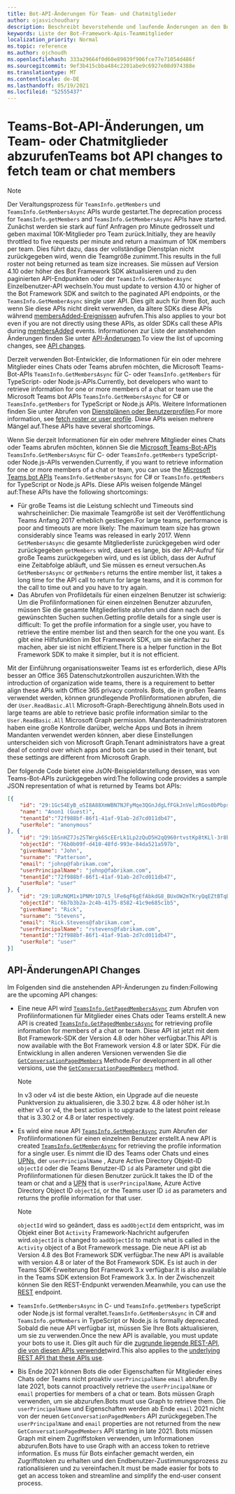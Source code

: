 ```yaml
---
title: Bot-API-Änderungen für Team- und Chatmitglieder
author: ojasvichoudhary
description: Beschreibt bevorstehende und laufende Änderungen an den Bot-APIs, die zum Abrufen von Mitgliedern von Teams und Chats verwendet werden
keywords: Liste der Bot-Framework-Apis-Teammitglieder
localization_priority: Normal
ms.topic: reference
ms.author: ojchoudh
ms.openlocfilehash: 333a29664f0d60e89039f906fce77e71054d486f
ms.sourcegitcommit: 9ef3b415cbba484c2201abe9c6927e08d974388e
ms.translationtype: MT
ms.contentlocale: de-DE
ms.lasthandoff: 05/19/2021
ms.locfileid: "52555437"
---
```

# <a name="teams-bot-api-changes-to-fetch-team-or-chat-members"></a><span data-ttu-id="bf45b-104">Teams-Bot-API-Änderungen, um Team- oder Chatmitglieder abzurufen</span><span class="sxs-lookup"><span data-stu-id="bf45b-104">Teams bot API changes to fetch team or chat members</span></span>

>[!NOTE]
> <span data-ttu-id="bf45b-105">Der Veraltungsprozess für `TeamsInfo.getMembers` und `TeamsInfo.GetMembersAsync` APIs wurde gestartet.</span><span class="sxs-lookup"><span data-stu-id="bf45b-105">The deprecation process for `TeamsInfo.getMembers` and `TeamsInfo.GetMembersAsync` APIs have started.</span></span> <span data-ttu-id="bf45b-106">Zunächst werden sie stark auf fünf Anfragen pro Minute gedrosselt und geben maximal 10K-Mitglieder pro Team zurück.</span><span class="sxs-lookup"><span data-stu-id="bf45b-106">Initially, they are heavily throttled to five requests per minute and return a maximum of 10K members per team.</span></span> <span data-ttu-id="bf45b-107">Dies führt dazu, dass der vollständige Dienstplan nicht zurückgegeben wird, wenn die Teamgröße zunimmt.</span><span class="sxs-lookup"><span data-stu-id="bf45b-107">This results in the full roster not being returned as team size increases.</span></span>
> <span data-ttu-id="bf45b-108">Sie müssen auf Version 4.10 oder höher des Bot Framework SDK aktualisieren und zu den paginierten API-Endpunkten oder der `TeamsInfo.GetMemberAsync` Einzelbenutzer-API wechseln.</span><span class="sxs-lookup"><span data-stu-id="bf45b-108">You must update to version 4.10 or higher of the Bot Framework SDK and switch to the paginated API endpoints, or the `TeamsInfo.GetMemberAsync` single user API.</span></span> <span data-ttu-id="bf45b-109">Dies gilt auch für Ihren Bot, auch wenn Sie diese APIs nicht direkt verwenden, da ältere SDKs diese APIs während [membersAdded-Ereignissen](../bots/how-to/conversations/subscribe-to-conversation-events.md#team-members-added) aufrufen.</span><span class="sxs-lookup"><span data-stu-id="bf45b-109">This also applies to your bot even if you are not directly using these APIs, as older SDKs call these APIs during [membersAdded](../bots/how-to/conversations/subscribe-to-conversation-events.md#team-members-added) events.</span></span> <span data-ttu-id="bf45b-110">Informationen zur Liste der anstehenden Änderungen finden Sie unter [API-Änderungen](team-chat-member-api-changes.md#api-changes).</span><span class="sxs-lookup"><span data-stu-id="bf45b-110">To view the list of upcoming changes, see [API changes](team-chat-member-api-changes.md#api-changes).</span></span> 

<span data-ttu-id="bf45b-111">Derzeit verwenden Bot-Entwickler, die Informationen für ein oder mehrere Mitglieder eines Chats oder Teams abrufen möchten, die Microsoft Teams-Bot-APIs `TeamsInfo.GetMembersAsync` für C- oder `TeamsInfo.getMembers` für TypeScript- oder Node.js-APIs.</span><span class="sxs-lookup"><span data-stu-id="bf45b-111">Currently, bot developers who want to retrieve information for one or more members of a chat or team use the Microsoft Teams bot APIs `TeamsInfo.GetMembersAsync` for C# or `TeamsInfo.getMembers` for TypeScript or Node.js APIs.</span></span> <span data-ttu-id="bf45b-112">Weitere Informationen finden Sie unter Abrufen von [Dienstplänen oder Benutzerprofilen](../bots/how-to/get-teams-context.md#fetch-the-roster-or-user-profile).</span><span class="sxs-lookup"><span data-stu-id="bf45b-112">For more information, see [fetch roster or user profile](../bots/how-to/get-teams-context.md#fetch-the-roster-or-user-profile).</span></span> <span data-ttu-id="bf45b-113">Diese APIs weisen mehrere Mängel auf.</span><span class="sxs-lookup"><span data-stu-id="bf45b-113">These APIs have several shortcomings.</span></span>

<span data-ttu-id="bf45b-114">Wenn Sie derzeit Informationen für ein oder mehrere Mitglieder eines Chats oder Teams abrufen möchten, können Sie die [Microsoft Teams-Bot-APIs](/microsoftteams/platform/bots/how-to/get-teams-context?tabs=dotnet#fetch-the-roster-or-user-profile) `TeamsInfo.GetMembersAsync` für C- oder `TeamsInfo.getMembers` typeScript- oder Node.js-APIs verwenden.</span><span class="sxs-lookup"><span data-stu-id="bf45b-114">Currently, if you want to retrieve information for one or more members of a chat or team, you can use the [Microsoft Teams bot APIs](/microsoftteams/platform/bots/how-to/get-teams-context?tabs=dotnet#fetch-the-roster-or-user-profile) `TeamsInfo.GetMembersAsync` for C# or `TeamsInfo.getMembers` for TypeScript or Node.js APIs.</span></span> <span data-ttu-id="bf45b-115">Diese APIs weisen folgende Mängel auf:</span><span class="sxs-lookup"><span data-stu-id="bf45b-115">These APIs have the following shortcomings:</span></span>

* <span data-ttu-id="bf45b-116">Für große Teams ist die Leistung schlecht und Timeouts sind wahrscheinlicher: Die maximale Teamgröße ist seit der Veröffentlichung Teams Anfang 2017 erheblich gestiegen.</span><span class="sxs-lookup"><span data-stu-id="bf45b-116">For large teams, performance is poor and timeouts are more likely: The maximum team size has grown considerably since Teams was released in early 2017.</span></span> <span data-ttu-id="bf45b-117">Wenn `GetMembersAsync` die gesamte Mitgliederliste zurückgegeben wird oder zurückgegeben `getMembers` wird, dauert es lange, bis der API-Aufruf für große Teams zurückgegeben wird, und es ist üblich, dass der Aufruf eine Zeitabfolge abläuft, und Sie müssen es erneut versuchen.</span><span class="sxs-lookup"><span data-stu-id="bf45b-117">As `GetMembersAsync` or `getMembers` returns the entire member list, it takes a long time for the API call to return for large teams, and it is common for the call to time out and you have to try again.</span></span>
* <span data-ttu-id="bf45b-118">Das Abrufen von Profildetails für einen einzelnen Benutzer ist schwierig: Um die Profilinformationen für einen einzelnen Benutzer abzurufen, müssen Sie die gesamte Mitgliederliste abrufen und dann nach der gewünschten Suchen suchen.</span><span class="sxs-lookup"><span data-stu-id="bf45b-118">Getting profile details for a single user is difficult: To get the profile information for a single user, you have to retrieve the entire member list and then search for the one you want.</span></span> <span data-ttu-id="bf45b-119">Es gibt eine Hilfsfunktion im Bot Framework SDK, um sie einfacher zu machen, aber sie ist nicht effizient.</span><span class="sxs-lookup"><span data-stu-id="bf45b-119">There is a helper function in the Bot Framework SDK to make it simpler, but it is not efficient.</span></span>

<span data-ttu-id="bf45b-120">Mit der Einführung organisationsweiter Teams ist es erforderlich, diese APIs besser an Office 365 Datenschutzkontrollen auszurichten.</span><span class="sxs-lookup"><span data-stu-id="bf45b-120">With the introduction of organization wide teams, there is a requirement to better align these APIs with Office 365 privacy controls.</span></span> <span data-ttu-id="bf45b-121">Bots, die in großen Teams verwendet werden, können grundlegende Profilinformationen abrufen, die der `User.ReadBasic.All` Microsoft-Graph-Berechtigung ähneln.</span><span class="sxs-lookup"><span data-stu-id="bf45b-121">Bots used in large teams are able to retrieve basic profile information similar to the `User.ReadBasic.All` Microsoft Graph permission.</span></span> <span data-ttu-id="bf45b-122">Mandantenadministratoren haben eine große Kontrolle darüber, welche Apps und Bots in ihrem Mandanten verwendet werden können, aber diese Einstellungen unterscheiden sich von Microsoft Graph.</span><span class="sxs-lookup"><span data-stu-id="bf45b-122">Tenant administrators have a great deal of control over which apps and bots can be used in their tenant, but these settings are different from Microsoft Graph.</span></span>

<span data-ttu-id="bf45b-123">Der folgende Code bietet eine JsON-Beispieldarstellung dessen, was von Teams-Bot-APIs zurückgegeben wird:</span><span class="sxs-lookup"><span data-stu-id="bf45b-123">The following code provides a sample JSON representation of what is returned by Teams bot APIs:</span></span>

```json
[{
    "id": "29:1GcS4EyB_oSI8A88XmWBN7NJFyMqe3QGnJdgLfFGkJnVelzRGos0bPbpsfJjcbAD22bmKc4GMbrY2g4JDrrA8vM06X1-cHHle4zOE6U4ttcc",
    "name": "Anon1 (Guest)",
    "tenantId":"72f988bf-86f1-41af-91ab-2d7cd011db47",
    "userRole": "anonymous"
}, {
    "id": "29:1bSnHZ7Js2STWrgk6ScEErLk1Lp2zQuD5H2qQ960rtvstKp8tKLl-3r8b6DoW0QxZimuTxk_kupZ1DBMpvIQQUAZL-PNj0EORDvRZXy8kvWk",
    "objectId": "76b0b09f-d410-48fd-993e-84da521a597b",
    "givenName": "John",
    "surname": "Patterson",
    "email": "johnp@fabrikam.com",
    "userPrincipalName": "johnp@fabrikam.com",
    "tenantId":"72f988bf-86f1-41af-91ab-2d7cd011db47",
    "userRole": "user"
}, {
    "id": "29:1URzNQM1x1PNMr1D7L5_lFe6qF6gEfAbkdG8_BUxOW2mTKryQqEZtBTqDt10-MghkzjYDuUj4KG6nvg5lFAyjOLiGJ4jzhb99WrnI7XKriCs",
    "objectId": "6b7b3b2a-2c4b-4175-8582-41c9e685c1b5",
    "givenName": "Rick",
    "surname": "Stevens",
    "email": "Rick.Stevens@fabrikam.com",
    "userPrincipalName": "rstevens@fabrikam.com",
    "tenantId":"72f988bf-86f1-41af-91ab-2d7cd011db47",
    "userRole": "user"
}]
```

## <a name="api-changes"></a><span data-ttu-id="bf45b-124">API-Änderungen</span><span class="sxs-lookup"><span data-stu-id="bf45b-124">API Changes</span></span>

<span data-ttu-id="bf45b-125">Im Folgenden sind die anstehenden API-Änderungen zu finden:</span><span class="sxs-lookup"><span data-stu-id="bf45b-125">Following are the upcoming API changes:</span></span>

* <span data-ttu-id="bf45b-126">Eine neue API wird [`TeamsInfo.GetPagedMembersAsync`](/microsoftteams/platform/bots/how-to/get-teams-context?tabs=dotnet#fetch-the-roster-or-user-profile) zum Abrufen von Profilinformationen für Mitglieder eines Chats oder Teams erstellt.</span><span class="sxs-lookup"><span data-stu-id="bf45b-126">A new API is created [`TeamsInfo.GetPagedMembersAsync`](/microsoftteams/platform/bots/how-to/get-teams-context?tabs=dotnet#fetch-the-roster-or-user-profile) for retrieving profile information for members of a chat or team.</span></span> <span data-ttu-id="bf45b-127">Diese API ist jetzt mit dem Bot Framework-SDK der Version 4.8 oder höher verfügbar.</span><span class="sxs-lookup"><span data-stu-id="bf45b-127">This API is now available with the Bot Framework version 4.8 or later SDK.</span></span> <span data-ttu-id="bf45b-128">Für die Entwicklung in allen anderen Versionen verwenden Sie die [`GetConversationPagedMembers`](/dotnet/api/microsoft.bot.connector.conversationsextensions.getconversationpagedmembersasync?view=botbuilder-dotnet-stable&preserve-view=true) Methode.</span><span class="sxs-lookup"><span data-stu-id="bf45b-128">For development in all other versions, use the [`GetConversationPagedMembers`](/dotnet/api/microsoft.bot.connector.conversationsextensions.getconversationpagedmembersasync?view=botbuilder-dotnet-stable&preserve-view=true) method.</span></span>

    > [!NOTE]
    > <span data-ttu-id="bf45b-129">In v3 oder v4 ist die beste Aktion, ein Upgrade auf die neueste Punktversion zu aktualisieren, die 3.30.2 bzw. 4.8 oder höher ist.</span><span class="sxs-lookup"><span data-stu-id="bf45b-129">In either v3 or v4, the best action is to upgrade to the latest point release that is 3.30.2 or 4.8 or later respectively.</span></span>

* <span data-ttu-id="bf45b-130">Es wird eine neue API [`TeamsInfo.GetMemberAsync`](/microsoftteams/platform/bots/how-to/get-teams-context?tabs=dotnet#get-single-member-details) zum Abrufen der Profilinformationen für einen einzelnen Benutzer erstellt.</span><span class="sxs-lookup"><span data-stu-id="bf45b-130">A new API is created [`TeamsInfo.GetMemberAsync`](/microsoftteams/platform/bots/how-to/get-teams-context?tabs=dotnet#get-single-member-details) for retrieving the profile information for a single user.</span></span> <span data-ttu-id="bf45b-131">Es nimmt die ID des Teams oder Chats und eines [UPNs,](/windows/win32/ad/naming-properties#userprincipalname) der `userPrincipalName` , Azure Active Directory Objekt-ID `objectId` oder die Teams Benutzer-ID `id` als Parameter und gibt die Profilinformationen für diesen Benutzer zurück.</span><span class="sxs-lookup"><span data-stu-id="bf45b-131">It takes the ID of the team or chat and a [UPN](/windows/win32/ad/naming-properties#userprincipalname) that is `userPrincipalName`, Azure Active Directory Object ID `objectId`, or the Teams user ID `id` as parameters and returns the profile information for that user.</span></span>

    > [!NOTE]
    > <span data-ttu-id="bf45b-132">`objectId` wird so geändert, dass es `aadObjectId` dem entspricht, was im Objekt einer Bot `Activity` Framework-Nachricht aufgerufen wird.</span><span class="sxs-lookup"><span data-stu-id="bf45b-132">`objectId` is changed to `aadObjectId` to match what is called in the `Activity` object of a Bot Framework message.</span></span> <span data-ttu-id="bf45b-133">Die neue API ist ab Version 4.8 des Bot Framework SDK verfügbar.</span><span class="sxs-lookup"><span data-stu-id="bf45b-133">The new API is available with version 4.8 or later of the Bot Framework SDK.</span></span> <span data-ttu-id="bf45b-134">Es ist auch in der Teams SDK-Erweiterung Bot Framework 3.x verfügbar.</span><span class="sxs-lookup"><span data-stu-id="bf45b-134">It is also available in the Teams SDK extension Bot Framework 3.x.</span></span> <span data-ttu-id="bf45b-135">In der Zwischenzeit [](/microsoftteams/platform/bots/how-to/get-teams-context?tabs=json#get-single-member-details) können Sie den REST-Endpunkt verwenden.</span><span class="sxs-lookup"><span data-stu-id="bf45b-135">Meanwhile, you can use the [REST](/microsoftteams/platform/bots/how-to/get-teams-context?tabs=json#get-single-member-details) endpoint.</span></span>

* <span data-ttu-id="bf45b-136">`TeamsInfo.GetMembersAsync` in C- und `TeamsInfo.getMembers` typeScript oder Node.js ist formal veraltet.</span><span class="sxs-lookup"><span data-stu-id="bf45b-136">`TeamsInfo.GetMembersAsync` in C# and `TeamsInfo.getMembers` in TypeScript or Node.js is formally deprecated.</span></span> <span data-ttu-id="bf45b-137">Sobald die neue API verfügbar ist, müssen Sie Ihre Bots aktualisieren, um sie zu verwenden.</span><span class="sxs-lookup"><span data-stu-id="bf45b-137">Once the new API is available, you must update your bots to use it.</span></span> <span data-ttu-id="bf45b-138">Dies gilt auch für die [zugrunde liegende REST-API, die von diesen APIs verwendet](/microsoftteams/platform/bots/how-to/get-teams-context?tabs=json#tabpanel_CeZOj-G++Q_json)wird.</span><span class="sxs-lookup"><span data-stu-id="bf45b-138">This also applies to the [underlying REST API that these APIs use](/microsoftteams/platform/bots/how-to/get-teams-context?tabs=json#tabpanel_CeZOj-G++Q_json).</span></span>
* <span data-ttu-id="bf45b-139">Bis Ende 2021 können Bots die oder Eigenschaften für Mitglieder eines Chats oder Teams nicht proaktiv `userPrincipalName` `email` abrufen.</span><span class="sxs-lookup"><span data-stu-id="bf45b-139">By late 2021, bots cannot proactively retrieve the `userPrincipalName` or `email` properties for members of a chat or team.</span></span> <span data-ttu-id="bf45b-140">Bots müssen Graph verwenden, um sie abzurufen.</span><span class="sxs-lookup"><span data-stu-id="bf45b-140">Bots must use Graph to retrieve them.</span></span> <span data-ttu-id="bf45b-141">Die `userPrincipalName` und Eigenschaften werden ab Ende `email` 2021 nicht von der neuen `GetConversationPagedMembers` API zurückgegeben.</span><span class="sxs-lookup"><span data-stu-id="bf45b-141">The `userPrincipalName` and `email` properties are not returned from the new `GetConversationPagedMembers` API starting in late 2021.</span></span> <span data-ttu-id="bf45b-142">Bots müssen Graph mit einem Zugriffstoken verwenden, um Informationen abzurufen.</span><span class="sxs-lookup"><span data-stu-id="bf45b-142">Bots have to use Graph with an access token to retrieve information.</span></span> <span data-ttu-id="bf45b-143">Es muss für Bots einfacher gemacht werden, ein Zugriffstoken zu erhalten und den Endbenutzer-Zustimmungsprozess zu rationalisieren und zu vereinfachen.</span><span class="sxs-lookup"><span data-stu-id="bf45b-143">It must be made easier for bots to get an access token and streamline and simplify the end-user consent process.</span></span>
